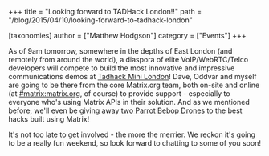 +++
title = "Looking forward to TADHack London!!"
path = "/blog/2015/04/10/looking-forward-to-tadhack-london"

[taxonomies]
author = ["Matthew Hodgson"]
category = ["Events"]
+++

As of 9am tomorrow, somewhere in the depths of East London (and remotely from around the world), a diaspora of elite VoIP/WebRTC/Telco developers will compete to build the most innovative and impressive communications demos at <a href="http://tadhack.com/2015/tadhack-mini-london/">Tadhack Mini London</a>!  Dave, Oddvar and myself are going to be there from the core Matrix.org team, both on-site and online (at <a href="/beta/#/room/#matrix:matrix.org">#matrix:matrix.org</a>, of course) to provide support - especially to everyone who's using Matrix APIs in their solution.  And as we mentioned before, we'll even be giving away <a href="/blog/2015/03/19/tadhack-mini-london">two Parrot Bebop Drones</a> to the best hacks built using Matrix!

It's not too late to get involved - the more the merrier.  We reckon it's going to be a really fun weekend, so look forward to chatting to some of you soon!
